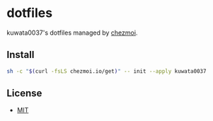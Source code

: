 # dotfiles

kuwata0037's dotfiles managed by [chezmoi](https://github.com/twpayne/chezmoi).

## Install

```sh
sh -c "$(curl -fsLS chezmoi.io/get)" -- init --apply kuwata0037
```

## License

- [MIT](LICENSE)

